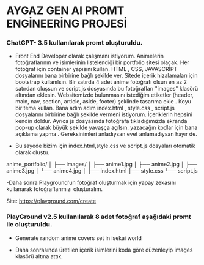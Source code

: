 # AYGAZ GEN AI PROMT ENGİNEERİNG PROJESİ

### ChatGPT- 3.5 kullanılarak promt oluşturuldu.

- Front End Developer olarak çalışmanı istiyorum. Animelerin fotoğraflarının ve isimlerinin listelendiği bir portfolio sitesi olacak. Her fotoğraf için container yapısını kullan. HTML , CSS, JAVASCRİPT dosyalarını bana birbirine bağlı şekilde ver. Sitede içerik hizalamaları için bootstrap kullanılsın. Bir satırda 4 adet anime fotoğrafı olsun en az 2 satırdan oluşsun ve script.js dosyasında bu fotoğrafları "images" klasörü altından eklesin. Websitemizde bulunmasını istediğim etiketler (header, main, nav, section, article, aside, footer) şeklinde tasarıma ekle . Koyu bir tema kullan. Bana adım adım index.html , style.css , script.js dosyalarını birbirine bağlı şekilde vermeni istiyorum. İçeriklerin hepsini kendin doldur. Ayrıca js dosyasında fotoğrafa tıkladığımızda ekranda pop-up olarak büyük şekilde yavaşça açılsın. yazacağın kodlar için bana açıklama yapma . Gereksinimleri anladıysan evet anlamadıysan hayır de.

- Bu sayede bizim için index.html,style.css ve script.js dosyaları otomatik olarak oluştu.

anime_portfolio/
│
├── images/
│ ├── anime1.jpg
│ ├── anime2.jpg
│ ├── anime3.jpg
│ └── anime4.jpg
│
├── index.html
├── style.css
└── script.js

-Daha sonra Playground'un fotoğraf oluşturmak için yapay zekasını kullanarak fotoğraflarımızı oluşturalım.

Site: https://playground.com/create

### PlayGround v2.5 kullanılarak 8 adet fotoğraf aşağıdaki promt ile oluşturuldu.

- Generate random anime covers set in isekai world

- Daha sonrasında üretilen içerik isimlerini koda göre düzenleyip images klasörü altına attık.

